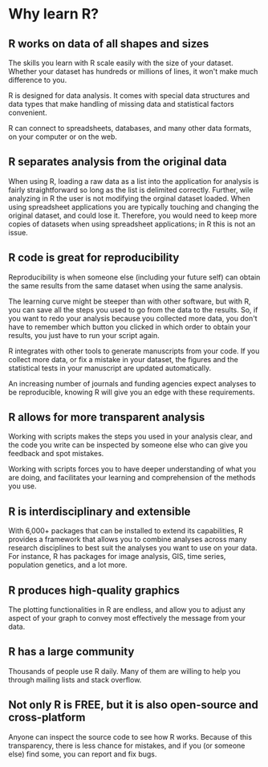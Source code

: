 
# Why learn R?

## R works on data of all shapes and sizes

The skills you learn with R scale easily with the size of your dataset. Whether
your dataset has hundreds or millions of lines, it won't make much difference to
you.

R is designed for data analysis. It comes with special data structures and data
types that make handling of missing data and statistical factors convenient.

R can connect to spreadsheets, databases, and many other data formats, on your
computer or on the web.

## R separates analysis from the original data

When using R, loading a raw data as a list into the application for analysis is fairly straightforward so long as the list is delimited correctly.  Further, wile analyzing in R the user is not modifying the orginal dataset loaded.  When using spreadsheet applications you are typically touching and changing the original dataset, and could lose it.  Therefore, you would need to keep more copies of datasets when using spreadsheet applications; in R this is not an issue.

## R code is great for reproducibility

Reproducibility is when someone else (including your future self) can obtain the
same results from the same dataset when using the same analysis.

The learning curve might be steeper than with other software, but with R, you
can save all the steps you used to go from the data to the results. So, if you
want to redo your analysis because you collected more data, you don't have to
remember which button you clicked in which order to obtain your results, you
just have to run your script again.

R integrates with other tools to generate manuscripts from your code. If you
collect more data, or fix a mistake in your dataset, the figures and the
statistical tests in your manuscript are updated automatically.

An increasing number of journals and funding agencies expect analyses to be
reproducible, knowing R will give you an edge with these requirements.

## R allows for more transparent analysis

Working with scripts makes the steps you used in your analysis clear, and the
code you write can be inspected by someone else who can give you feedback and
spot mistakes.

Working with scripts forces you to have deeper understanding of what you are
doing, and facilitates your learning and comprehension of the methods you use.

## R is interdisciplinary and extensible

With 6,000+ packages that can be installed to extend its capabilities, R
provides a framework that allows you to combine analyses across many research
disciplines to best suit the analyses you want to use on your data. For
instance, R has packages for image analysis, GIS, time series, population
genetics, and a lot more.


## R produces high-quality graphics

The plotting functionalities in R are endless, and allow you to adjust any
aspect of your graph to convey most effectively the message from your data.


## R has a large community

Thousands of people use R daily. Many of them are willing to help you through
mailing lists and stack overflow.

<Add hyperlink to document about how to access community resources>


## Not only R is FREE, but it is also open-source and cross-platform

Anyone can inspect the source code to see how R works. Because of this
transparency, there is less chance for mistakes, and if you (or someone else)
find some, you can report and fix bugs.
